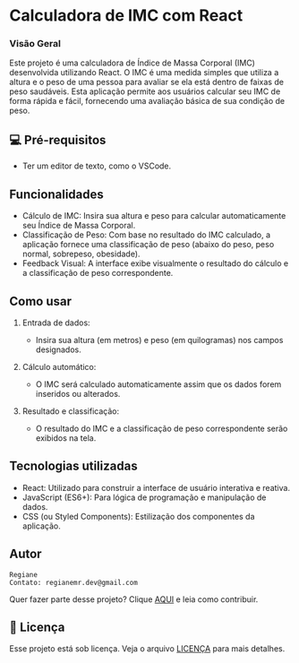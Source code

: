 # Calculadora de IMC com React



### Visão Geral

Este projeto é uma calculadora de Índice de Massa Corporal (IMC) desenvolvida utilizando React. O IMC é uma medida simples que utiliza a altura e o peso de uma pessoa para avaliar se ela está dentro de faixas de peso saudáveis. Esta aplicação permite aos usuários calcular seu IMC de forma rápida e fácil, fornecendo uma avaliação básica de sua condição de peso.


## 💻 Pré-requisitos



- Ter um editor de texto, como o VSCode.



## Funcionalidades

- Cálculo de IMC: Insira sua altura e peso para calcular automaticamente seu Índice de Massa Corporal.
- Classificação de Peso: Com base no resultado do IMC calculado, a aplicação fornece uma classificação de peso (abaixo do peso, peso normal, sobrepeso, obesidade).
- Feedback Visual: A interface exibe visualmente o resultado do cálculo e a classificação de peso correspondente.


## Como usar


1. Entrada de dados:

   - Insira sua altura (em metros) e peso (em quilogramas) nos campos designados.
   
2. Cálculo automático:

   - O IMC será calculado automaticamente assim que os dados forem inseridos ou alterados.
   
3. Resultado e classificação:

   - O resultado do IMC e a classificação de peso correspondente serão exibidos na tela.



## Tecnologias utilizadas
- React: Utilizado para construir a interface de usuário interativa e reativa.
- JavaScript (ES6+): Para lógica de programação e manipulação de dados.
- CSS (ou Styled Components): Estilização dos componentes da aplicação.

## Autor

    Regiane
    Contato: regianemr.dev@gmail.com

Quer fazer parte desse projeto? Clique [AQUI](CONTRIBUTING.md) e leia como contribuir.

## 📝 Licença

Esse projeto está sob licença. Veja o arquivo [LICENÇA](LICENSE.md) para mais detalhes.
